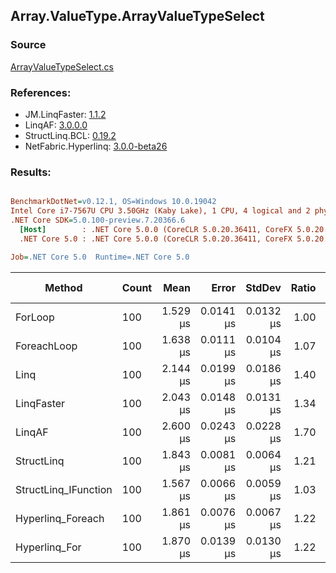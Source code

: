 ﻿## Array.ValueType.ArrayValueTypeSelect

### Source
[ArrayValueTypeSelect.cs](../LinqBenchmarks/Array/ValueType/ArrayValueTypeSelect.cs)

### References:
- JM.LinqFaster: [1.1.2](https://www.nuget.org/packages/JM.LinqFaster/1.1.2)
- LinqAF: [3.0.0.0](https://www.nuget.org/packages/LinqAF/3.0.0.0)
- StructLinq.BCL: [0.19.2](https://www.nuget.org/packages/StructLinq.BCL/0.19.2)
- NetFabric.Hyperlinq: [3.0.0-beta26](https://www.nuget.org/packages/NetFabric.Hyperlinq/3.0.0-beta26)

### Results:
``` ini

BenchmarkDotNet=v0.12.1, OS=Windows 10.0.19042
Intel Core i7-7567U CPU 3.50GHz (Kaby Lake), 1 CPU, 4 logical and 2 physical cores
.NET Core SDK=5.0.100-preview.7.20366.6
  [Host]        : .NET Core 5.0.0 (CoreCLR 5.0.20.36411, CoreFX 5.0.20.36411), X64 RyuJIT
  .NET Core 5.0 : .NET Core 5.0.0 (CoreCLR 5.0.20.36411, CoreFX 5.0.20.36411), X64 RyuJIT

Job=.NET Core 5.0  Runtime=.NET Core 5.0  

```
|               Method | Count |     Mean |     Error |    StdDev | Ratio | RatioSD |  Gen 0 | Gen 1 | Gen 2 | Allocated |
|--------------------- |------ |---------:|----------:|----------:|------:|--------:|-------:|------:|------:|----------:|
|              ForLoop |   100 | 1.529 μs | 0.0141 μs | 0.0132 μs |  1.00 |    0.00 |      - |     - |     - |         - |
|          ForeachLoop |   100 | 1.638 μs | 0.0111 μs | 0.0104 μs |  1.07 |    0.01 |      - |     - |     - |         - |
|                 Linq |   100 | 2.144 μs | 0.0199 μs | 0.0186 μs |  1.40 |    0.01 | 0.0381 |     - |     - |      80 B |
|           LinqFaster |   100 | 2.043 μs | 0.0148 μs | 0.0131 μs |  1.34 |    0.01 | 1.9226 |     - |     - |    4024 B |
|               LinqAF |   100 | 2.600 μs | 0.0243 μs | 0.0228 μs |  1.70 |    0.02 |      - |     - |     - |         - |
|           StructLinq |   100 | 1.843 μs | 0.0081 μs | 0.0064 μs |  1.21 |    0.01 | 0.0153 |     - |     - |      32 B |
| StructLinq_IFunction |   100 | 1.567 μs | 0.0066 μs | 0.0059 μs |  1.03 |    0.01 |      - |     - |     - |         - |
|    Hyperlinq_Foreach |   100 | 1.861 μs | 0.0076 μs | 0.0067 μs |  1.22 |    0.01 |      - |     - |     - |         - |
|        Hyperlinq_For |   100 | 1.870 μs | 0.0139 μs | 0.0130 μs |  1.22 |    0.01 |      - |     - |     - |         - |
